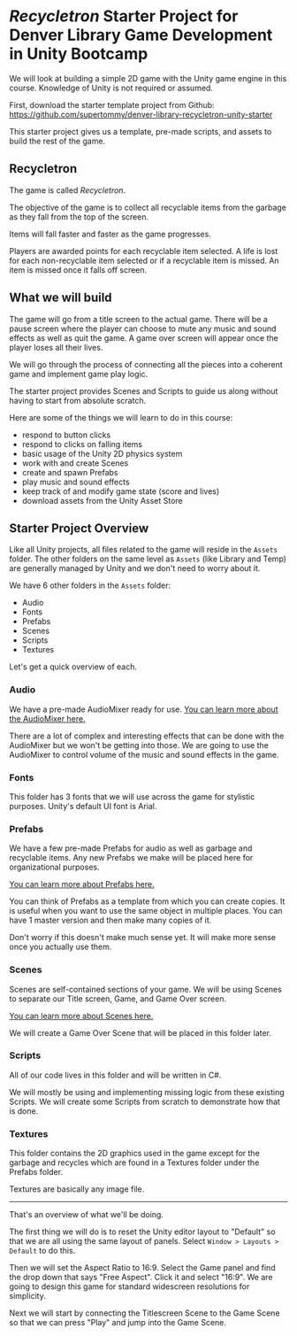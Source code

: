 # _Recycletron_ Starter Project for Denver Library Game Development in Unity Bootcamp

We will look at building a simple 2D game with the Unity game engine in this course. Knowledge of Unity is not required or assumed.

First, download the starter template project from Github: https://github.com/supertommy/denver-library-recycletron-unity-starter

This starter project gives us a template, pre-made scripts, and assets to build the rest of the game.

## Recycletron

The game is called _Recycletron_.

The objective of the game is to collect all recyclable items from the garbage as they fall from the top of the screen.

Items will fall faster and faster as the game progresses.

Players are awarded points for each recyclable item selected. A life is lost for each non-recyclable item selected or if a recyclable item is missed. An item is missed once it falls off screen.

## What we will build

The game will go from a title screen to the actual game. There will be a pause screen where the player can choose to mute any music and sound effects as well as quit the game. A game over screen will appear once the player loses all their lives.

We will go through the process of connecting all the pieces into a coherent game and implement game play logic.

The starter project provides Scenes and Scripts to guide us along without having to start from absolute scratch.

Here are some of the things we will learn to do in this course:

- respond to button clicks
- respond to clicks on falling items
- basic usage of the Unity 2D physics system
- work with and create Scenes
- create and spawn Prefabs
- play music and sound effects
- keep track of and modify game state (score and lives)
- download assets from the Unity Asset Store

## Starter Project Overview

Like all Unity projects, all files related to the game will reside in the `Assets` folder. The other folders on the same level as `Assets` (like Library and Temp) are generally managed by Unity and we don't need to worry about it.

We have 6 other folders in the `Assets` folder:

- Audio
- Fonts
- Prefabs
- Scenes
- Scripts
- Textures

Let's get a quick overview of each.

### Audio

We have a pre-made AudioMixer ready for use. [You can learn more about the AudioMixer here.](https://docs.unity3d.com/Manual/AudioMixer.html)

There are a lot of complex and interesting effects that can be done with the AudioMixer but we won't be getting into those. We are going to use the AudioMixer to control volume of the music and sound effects in the game.

### Fonts

This folder has 3 fonts that we will use across the game for stylistic purposes. Unity's default UI font is Arial.

### Prefabs

We have a few pre-made Prefabs for audio as well as garbage and recyclable items. Any new Prefabs we make will be placed here for organizational purposes.

[You can learn more about Prefabs here.](https://docs.unity3d.com/Manual/Prefabs.html)

You can think of Prefabs as a template from which you can create copies. It is useful when you want to use the same object in multiple places. You can have 1 master version and then make many copies of it.

Don't worry if this doesn't make much sense yet. It will make more sense once you actually use them.

### Scenes

Scenes are self-contained sections of your game. We will be using Scenes to separate our Title screen, Game, and Game Over screen.

[You can learn more about Scenes here.](https://docs.unity3d.com/Manual/CreatingScenes.html)

We will create a Game Over Scene that will be placed in this folder later.

### Scripts

All of our code lives in this folder and will be written in C#.

We will mostly be using and implementing missing logic from these existing Scripts. We will create some Scripts from scratch to demonstrate how that is done.

### Textures

This folder contains the 2D graphics used in the game except for the garbage and recycles which are found in a Textures folder under the Prefabs folder.

Textures are basically any image file.

***

That's an overview of what we'll be doing. 

The first thing we will do is to reset the Unity editor layout to "Default" so that we are all using the same layout of panels. Select `Window > Layouts > Default` to do this.

Then we will set the Aspect Ratio to 16:9. Select the Game panel and find the drop down that says "Free Aspect". Click it and select "16:9". We are going to design this game for standard widescreen resolutions for simplicity.

Next we will start by connecting the Titlescreen Scene to the Game Scene so that we can press "Play" and jump into the Game Scene.

